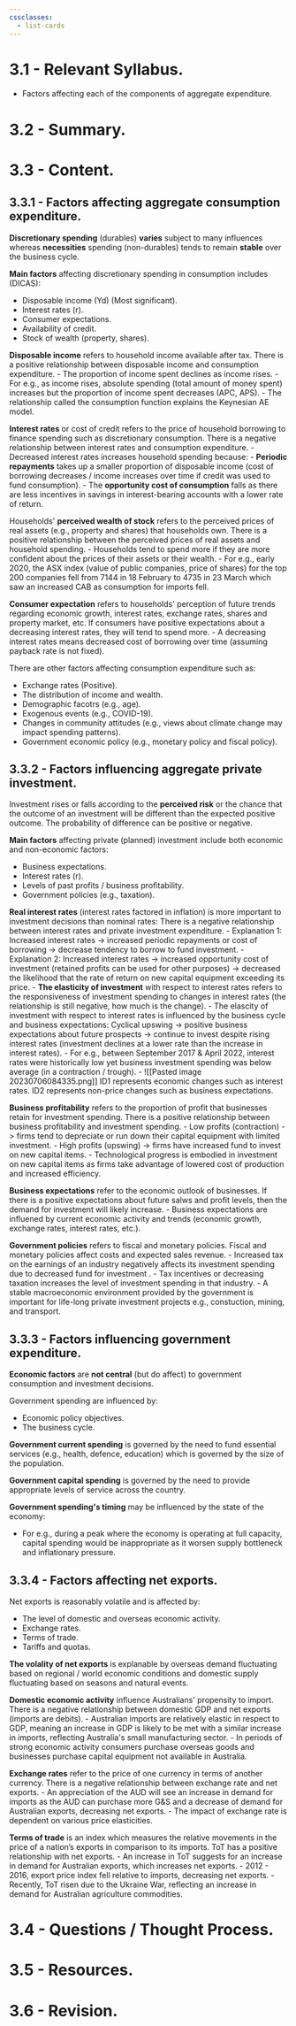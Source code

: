 ```yaml
---
cssclasses:
  - list-cards
---
```

# 3.1 - Relevant Syllabus.
- Factors affecting each of the components of aggregate expenditure.

# 3.2 - Summary.
# 3.3 - Content.
## 3.3.1 - Factors affecting aggregate consumption expenditure.
**Discretionary spending** (durables) **varies** subject to many influences whereas **necessities** spending (non-durables) tends to remain **stable** over the business cycle.

**Main factors** affecting discretionary spending in consumption includes (DICAS):
- Disposable income (Yd) (Most significant).
- Interest rates (r).
- Consumer expectations.
- Availability of credit.
- Stock of wealth (property, shares).

**Disposable income** refers to household income available after tax.
	There is a positive relationship between disposable income and consumption expenditure.
	-
	 The proportion of income spent declines as income rises.
	-
	For e.g., as income rises, absolute spending (total amount of money spent) increases but the proportion of income spent decreases (APC, APS).
	-
	The relationship called the consumption function explains the Keynesian AE model. 

**Interest rates** or cost of credit refers to the price of household borrowing to finance spending such as discretionary consumption.
	There is a negative relationship between interest rates and consumption expenditure.
	-
	Decreased interest rates increases household spending because:
		- **Periodic repayments** takes up a smaller proportion of disposable income (cost of borrowing decreases / income increases over time if credit was used to fund consumption).
		- The **opportunity cost of consumption** falls as there are less incentives in savings in interest-bearing accounts with a lower rate of return.

Households' **perceived wealth of stock** refers to the perceived prices of real assets (e.g., property and shares) that households own. 
	There is a positive relationship between the perceived prices of real assets and household spending.
	-
	Households tend to spend more if they are more confident about the prices of their assets or their wealth.
	-
	For e.g., early 2020, the ASX index (value of public companies, price of shares) for the top 200 companies fell from 7144 in 18 February to 4735 in 23 March which saw an increased CAB as consumption for imports fell.

**Consumer expectation** refers to households' perception of future trends regarding economic growth, interest rates, exchange rates, shares and property market, etc.
	If consumers have positive expectations about a decreasing interest rates, they will tend to spend more.
	-
	A decreasing interest rates means decreased cost of borrowing over time (assuming payback rate is not fixed).

There are other factors affecting consumption expenditure such as:
- Exchange rates (Positive).
- The distribution of income and wealth.
- Demographic facotrs (e.g., age).
- Exogenous events (e.g., COVID-19).
- Changes in community attitudes (e.g., views about climate change may impact spending patterns).
- Government economic policy (e.g., monetary policy and fiscal policy).

## 3.3.2 - Factors influencing aggregate private investment.
Investment rises or falls according to the **perceived risk** or the chance that the outcome of an investment will be different than the expected positive outcome.
	The probability of difference can be positive or negative.

**Main factors** affecting private (planned) investment include both economic and non-economic factors:
- Business expectations.
- Interest rates (r).
- Levels of past profits / business profitability.
- Government policies (e.g., taxation).

**Real interest rates** (interest rates factored in inflation) is more important to investment decisions than nominal rates:
	There is a negative relationship between interest rates and private investment expenditure.
	-
	Explanation 1: Increased interest rates -> increased periodic repayments or cost of borrowing -> decrease tendency to borrow to fund investment.
	-
	Explanation 2: Increased interest rates -> increased opportunity cost of investment (retained profits can be used for other purposes) -> decreased the likelihood that the rate of return on new capital equipment exceeding its price.
	-
	**The elasticity of investment** with respect to interest rates refers to the responsiveness of investment spending to changes in interest rates (the relationship is still negative, how much is the change).
	-
	The elascity of investment with respect to interest rates is influenced by the business cycle and business expectations:
		Cyclical upswing -> positive business expectations about future prospects -> continue to invest despite rising interest rates (investment declines at a lower rate than the increase in interest rates).
		-
		For e.g., between September 2017 & April 2022, interest rates were historically low yet business investment spending was below average (in a contraction / trough).
	-
	![[Pasted image 20230706084335.png]]
	ID1 represents economic changes such as interest rates.
	ID2 represents non-price changes such as business expectations.

**Business profitability** refers to the proportion of profit that businesses retain for investment spending.
	There is a positive relationship between business profitability and investment spending.
	-
	Low profits (contraction) -> firms tend to depreciate or run down their capital equipment with limited investment.
	-
	High profits (upswing) -> firms have increased fund to invest on new capital items.
	-
	Technological progress is embodied in investment on new capital items as firms take advantage of lowered cost of production and increased efficiency.

**Business expectations** refer to the economic outlook of businesses. 
	If there is a positive expectations about future salws and profit levels, then the demand for investment will likely increase.
	-
	Business expectations are influened by current economic activity and trends (economic growth, exchange rates, interest rates, etc.). 

**Government policies** refers to fiscal and monetary policies.
	Fiscal and monetary policies affect costs and expected sales revenue.
	-
	Increased tax on the earnings of an industry negatively affects its investment spending due to decreased fund for investment .
	-
	Tax incentives or decreasing taxation increases the level of investment spending in that industry.
	-
	A stable macroeconomic environment provided by the government is important for life-long private investment projects e.g., constuction, mining, and transport.

## 3.3.3 - Factors influencing government expenditure.
**Economic factors** are **not central** (but do affect) to government consumption and investment decisions.

Government spending are influenced by:
- Economic policy objectives.
- The business cycle.

**Government current spending** is governed by the need to fund essential services (e.g., health, defence, education) which is governed by the size of the population.

**Government capital spending** is governed by the need to provide appropriate levels of service across the country.

**Government spending's timing** may be influenced by the state of the economy:
- For e.g., during a peak where the economy is operating at full capacity, capital spending would be inappropriate as it worsen supply bottleneck and inflationary pressure.

## 3.3.4 - Factors affecting net exports.
Net exports is reasonably volatile and is affected by:
- The level of domestic and overseas economic activity.
- Exchange rates.
- Terms of trade.
- Tariffs and quotas.

**The volality of net exports** is explanable by overseas demand fluctuating based on regional / world economic conditions and domestic supply fluctuating based on seasons and natural events.

**Domestic economic activity** influence Australians' propensity to import.
	There is a negative relationship between domestic GDP and net exports (imports are debits).
	-
	Australian imports are relatively elastic in respect to GDP, meaning an increase in GDP is likely to be met with a similar increase in imports, reflecting Australia's small manufacturing sector.
	-
	In periods of strong economic activity consumers purchase overseas goods and businesses purchase capital equipment not available in Australia.

**Exchange rates** refer to the price of one currency in terms of another currency.
	There is a negative relationship between exchange rate and net exports.
	-
	An appreciation of the AUD will see an increase in demand for imports as the AUD can purchase more G&S and a decrease of demand for Australian exports, decreasing net exports.
	-
	The impact of exchange rate is dependent on various price elasticities.

**Terms of trade** is an index which measures the relative movements in the price of a nation’s exports in comparison to its imports.
	ToT has a positive relationship with net exports.
	-
	An increase in ToT suggests for an increase in demand for Australian exports, which increases net exports.
	-
	2012 - 2016, export price index fell relative to imports, decreasing net exports.
	-
	Recently, ToT risen due to the Ukraine War, reflecting an increase in demand for Australian agriculture commodities.

# 3.4 - Questions / Thought Process.

# 3.5 - Resources.
# 3.6 - Revision.